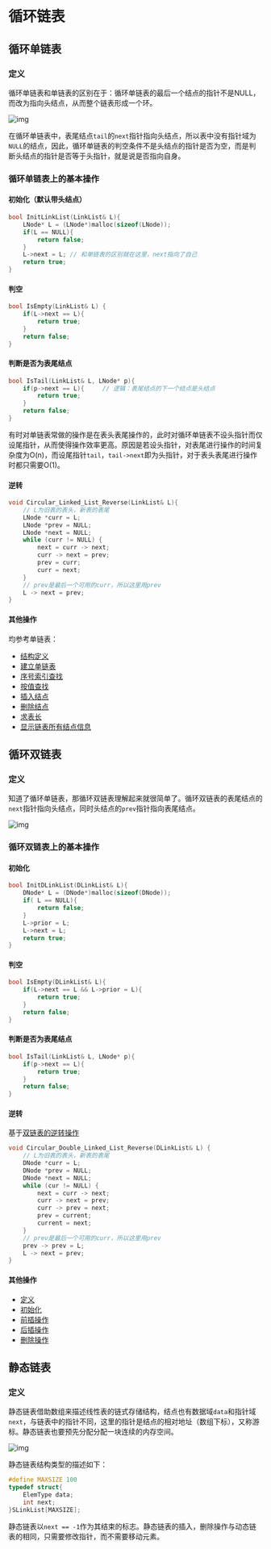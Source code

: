 # 循环链表

## 循环单链表

### 定义

循环单链表和单链表的区别在于：循环单链表的最后一个结点的指针不是NULL，而改为指向头结点，从而整个链表形成一个环。

![img](https://img.sped0nwen.com/image/2023/06/03/ns7r8v-0.webp)

在循环单链表中，表尾结点`tail`的`next`指针指向头结点，所以表中没有指针域为`NULL`的结点，因此，循环单链表的判空条件不是头结点的指针是否为空，而是判断头结点的指针是否等于头指针，就是说是否指向自身。

### 循环单链表上的基本操作

#### 初始化（默认带头结点）

```c
bool InitLinkList(LinkList& L){
    LNode* L = (LNode*)malloc(sizeof(LNode));
    if(L == NULL){
        return false;
    }
    L->next = L; // 和单链表的区别就在这里，next指向了自己
    return true;
}
```

#### 判空

```c
bool IsEmpty(LinkList& L) {
    if(L->next == L){
        return true;
    }
    return false;
}
```

#### 判断是否为表尾结点

```c
bool IsTail(LinkList& L, LNode* p){
    if(p->next == L){     // 逻辑：表尾结点的下一个结点是头结点
        return true;
    }
    return false;
}
```

有时对单链表常做的操作是在表头表尾操作的，此时对循环单链表不设头指针而仅设尾指针，从而使得操作效率更高。原因是若设头指针，对表尾进行操作的时间复杂度为O(n)，而设尾指针`tail`，`tail->next`即为头指针，对于表头表尾进行操作时都只需要O(1)。

#### 逆转

```c
void Circular_Linked_List_Reverse(LinkList& L){
    // L为旧表的表头，新表的表尾
    LNode *curr = L;
    LNode *prev = NULL;
    LNode *next = NULL;
    while (curr != NULL) {
        next = curr -> next;
        curr -> next = prev;
        prev = curr;
        curr = next;
    }
    // prev是最后一个可用的curr，所以这里用prev
    L -> next = prev;
}
```



#### 其他操作

均参考单链表：

* [结构定义](./linked_list.md#定义)
* [建立单链表](./linked_list.md#建立单链表)
* [序号索引查找](./linked_list.md#序号索引查找)
* [按值查找](./linked_list.md#按值查找)
* [插入结点](./linked_list.md#插入结点)
* [删除结点](./linked_list.md#删除结点)
* [求表长](./linked_list.md#求表长)
* [显示链表所有结点信息](./linked_list.md#显示链表所有结点信息)

## 循环双链表

### 定义

知道了循环单链表，那循环双链表理解起来就很简单了。循环双链表的表尾结点的`next`指针指向头结点，同时头结点的`prev`指针指向表尾结点。

![img](https://img.sped0nwen.com/image/2023/06/03/nxt9vi-0.webp)

### 循环双链表上的基本操作

#### 初始化

```c
bool InitDLinkList(DLinkList& L){
    DNode* L = (DNode*)malloc(sizeof(DNode));
    if( L == NULL){
        return false;
    }
    L->prior = L;
    L->next = L;
    return true;
}
```

#### 判空

```c
bool IsEmpty(DLinkList& L){
    if(L->next == L && L->prior = L){
        return true;
    }
    return false;
}
```

#### 判断是否为表尾结点

```c
bool IsTail(LinkList& L, LNode* p){
    if(p->next == L){
        return true;
    }
    return false;
}
```

#### 逆转

基于[双链表的逆转操作](./double_linked_list.md#逆转)

```c
void Circular_Double_Linked_List_Reverse(DLinkList& L) {
    // L为旧表的表头，新表的表尾
    DNode *curr = L;
    DNode *prev = NULL;
    DNode *next = NULL;
    while (cur != NULL) {
    	next = curr -> next;
        curr -> next = prev;
        curr -> prev = next;
        prev = current;
        current = next;
    }
    // prev是最后一个可用的curr，所以这里用prev
    prev -> prev = L;
    L -> next = prev;
}
```

#### 其他操作

* [定义](./double_linked_list.md#定义)
* [初始化](./double_linked_list.md#初始化)
* [前插操作](./double_linked_list.md#前插操作)
* [后插操作](./double_linked_list.md#后插操作)
* [删除操作](./double_linked_list.md#删除操作)

## 静态链表

### 定义

静态链表借助数组来描述线性表的链式存储结构，结点也有数据域`data`和指针域`next`，与链表中的指针不同，这里的指针是结点的相对地址（数组下标），又称游标。静态链表也要预先分配分配一块连续的内存空间。

![img](https://img.sped0nwen.com/image/2023/06/03/otv1q3-0.webp)

静态链表结构类型的描述如下：

```c
#define MAXSIZE 100
typedef struct{
    ElemType data;
    int next;
}SLinkList[MAXSIZE];
```

静态链表以`next == -1`作为其结束的标志。静态链表的插入，删除操作与动态链表的相同，只需要修改指针，而不需要移动元素。
